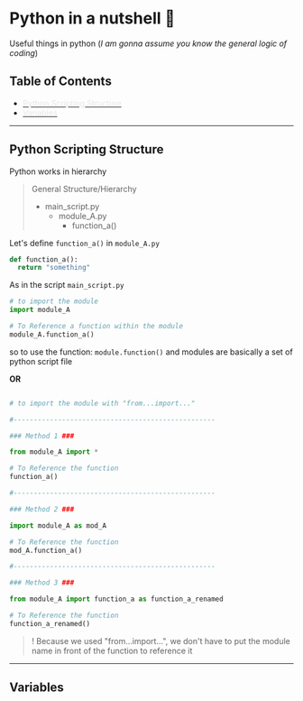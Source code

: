 # Python in a nutshell :chestnut:
Useful things in python (*I am gonna assume you know the general logic of coding*)

## Table of Contents
- [<span style="color:#e6e6e6">Python Scripting Structure](#Python-Scripting-Structure)
- [<span style="color:#e6e6e6">Variables](#Variables)

---

## Python Scripting Structure

Python works in hierarchy

>General Structure/Hierarchy
>  - main_script.py
>    - module_A.py
>      - function_a()

Let's define `function_a()` in `module_A.py`

```python
def function_a():
  return "something"
```

As in the script `main_script.py`

```python
# to import the module
import module_A

# To Reference a function within the module
module_A.function_a()

```

so to use the function: `module.function()` and modules are basically a set of python script file

**OR**

```python

# to import the module with "from...import..."

#--------------------------------------------------

### Method 1 ###

from module_A import *

# To Reference the function
function_a()

#--------------------------------------------------

### Method 2 ###

import module_A as mod_A

# To Reference the function
mod_A.function_a()

#--------------------------------------------------

### Method 3 ###

from module_A import function_a as function_a_renamed

# To Reference the function
function_a_renamed()
```

>! Because we used "from...import...", we don't have to put the module name in front of the function to reference it

---

## Variables
